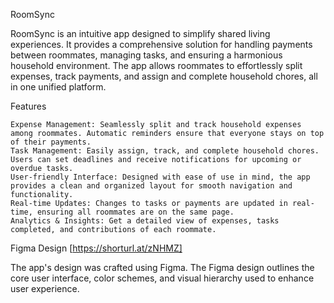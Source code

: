 RoomSync

RoomSync is an intuitive app designed to simplify shared living experiences. It provides a comprehensive solution for handling payments between roommates, managing tasks, and ensuring a harmonious household environment. The app allows roommates to effortlessly split expenses, track payments, and assign and complete household chores, all in one unified platform.

Features

    Expense Management: Seamlessly split and track household expenses among roommates. Automatic reminders ensure that everyone stays on top of their payments.
    Task Management: Easily assign, track, and complete household chores. Users can set deadlines and receive notifications for upcoming or overdue tasks.
    User-friendly Interface: Designed with ease of use in mind, the app provides a clean and organized layout for smooth navigation and functionality.
    Real-time Updates: Changes to tasks or payments are updated in real-time, ensuring all roommates are on the same page.
    Analytics & Insights: Get a detailed view of expenses, tasks completed, and contributions of each roommate.

Figma Design [https://shorturl.at/zNHMZ]

The app's design was crafted using Figma. The Figma design outlines the core user interface, color schemes, and visual hierarchy used to enhance user experience.
